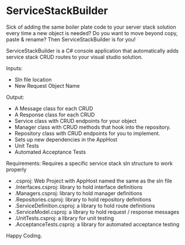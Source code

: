 # ServiceStackBuilder

Sick of adding the same boiler plate code to your server stack solution every time a new object is needed?
Do you want to move beyond copy, paste & rename?
Then ServiceStackBuilder is for you!

ServiceStackBuilder is a C# console application that automatically adds service stack CRUD routes to your visual studio solution.

Inputs:
- Sln file location
- New Request Object Name

Output:
- A Message class for each CRUD
- A Response class for each CRUD
- Service class with CRUD endpoints for your object
- Manager class with CRUD methods that hook into the repository.
- Repository class with CRUD endpoints for you to implement.
- Sets up new dependencies in the AppHost
- Unit Tests
- Automated Acceptance Tests

Requirements:
Requires a specific service stack sln structure to work properly

- <slnName>.csproj: Web Project with AppHost named the same as the sln file
- <slnName>.Interfaces.csproj: library to hold interface definitions
- <slnName>.Managers.csproj: library to hold manager definitions
- <slnName>.Repositories.csproj: library to hold repository definitions
- <slnName>.ServiceDefinition.csproj: a library to hold route definitions
- <slnName>.ServiceModel.csproj: a library to hold request / response messages
- <slnName>.UnitTests.csproj: a library for unit testing
- <slnName>.AcceptanceTests.csproj: a library for automated acceptance testing

Happy Coding.
